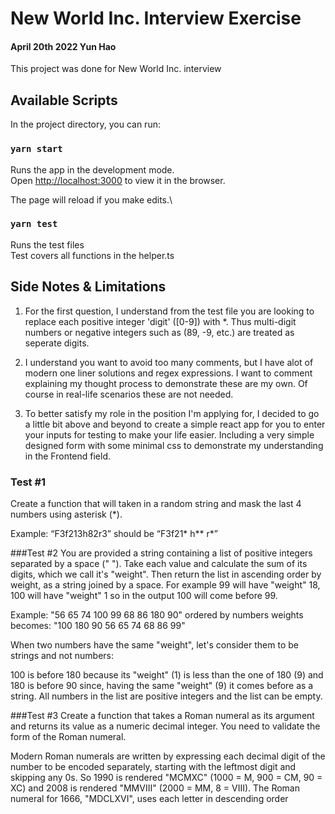 # New World Inc. Interview Exercise
#### April 20th 2022 Yun Hao

This project was done for New World Inc. interview

## Available Scripts

In the project directory, you can run:

### `yarn start`

Runs the app in the development mode.\
Open [http://localhost:3000](http://localhost:3000) to view it in the browser.

The page will reload if you make edits.\

### `yarn test`

Runs the test files\
Test covers all functions in the helper.ts

## Side Notes & Limitations

1. For the first question, I understand from the test file you are looking to replace
   each positive integer 'digit' ([0-9]) with *. Thus multi-digit numbers or negative 
   integers such as (89, -9, etc.) are treated as seperate digits.

2. I understand you want to avoid too many comments, but I have alot of modern one 
   liner solutions and regex expressions. I want to comment explaining my thought 
   process to demonstrate these are my own. Of course in real-life scenarios these
   are not needed.

3. To better satisfy my role in the position I'm applying for, I decided to go a 
   little bit above and beyond to create a simple react app for you to enter your 
   inputs for testing to make your life easier. Including a very simple designed 
   form with some minimal css to demonstrate my understanding in the Frontend field.
   
### Test #1
Create a function that will taken in a random string and mask the last 4 numbers using
asterisk (*).

Example:
“F3f213h82r3” should be “F3f21* h** r*”

###Test #2
You are provided a string containing a list of positive integers separated by a space (" ").
Take each value and calculate the sum of its digits, which we call it's "weight". Then return
the list in ascending order by weight, as a string joined by a space.
For example 99 will have "weight" 18, 100 will have "weight"
1 so in the output 100 will come before 99.

Example:
"56 65 74 100 99 68 86 180 90" ordered by numbers weights becomes:
"100 180 90 56 65 74 68 86 99"

When two numbers have the same "weight", let's consider them to be strings and not
numbers:

100 is before 180 because its "weight" (1) is less than the one of 180 (9)
and 180 is before 90 since, having the same "weight" (9) it comes before as a string.
All numbers in the list are positive integers and the list can be empty.

###Test #3
Create a function that takes a Roman numeral as its argument and returns its value as a
numeric decimal integer. You need to validate the form of the Roman numeral.

Modern Roman numerals are written by expressing each decimal digit of the number to be
encoded separately, starting with the leftmost digit and skipping any 0s. So 1990 is rendered
"MCMXC" (1000 = M, 900 = CM, 90 = XC) and 2008 is rendered "MMVIII" (2000 = MM, 8 =
VIII). The Roman numeral for 1666, "MDCLXVI", uses each letter in descending order
